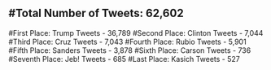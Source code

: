 #Total Number of Tweets: 62,602 
---
#First Place: Trump Tweets - 36,789
#Second Place: Clinton Tweets - 7,044
#Third Place: Cruz Tweets - 7,043
#Fourth Place: Rubio Tweets - 5,901
#Fifth Place: Sanders Tweets - 3,878
#Sixth Place: Carson Tweets - 736
#Seventh Place: Jeb! Tweets - 685
#Last Place: Kasich Tweets - 527
